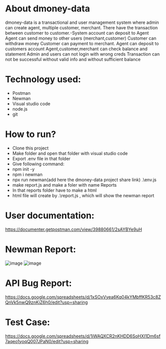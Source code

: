 # About dmoney-data

dmoney-data is a transactional and user management system where admin can create agent, multiple customer, merchant. 
There have the transaction between customer to customer.-System account can deposit to Agent
Agent can send money to other users (merchant,customer)
Customer can withdraw money
Customer can payment to merchant.
Agent can deposit to customers account
Agent,customer,merchant can check balance and statement
Admin and users can not login with wrong creds
Transaction can not be successful without valid info and without sufficient balance

# Technology used:
- Postman
- Newman
- Visual studio code
- node.js
- git

# How to run?
- Clone this project
- Make folder and open that folder with visual studio code
- Export .env file in that folder
- Give following command:
- npm init -y
- npm i newman
- npx run newman(add here the dmoney-data project share link) .\env.js
- make report.js and make a foler with name Reports
- In that reports folder have to make a html
- html file will create by .\report.js , which will show the newman report


# User documentation:
https://documenter.getpostman.com/view/39880661/2sAYBYe9uH


# Newman Report:
![image](https://github.com/user-attachments/assets/ea0b1147-9116-43e6-a014-4a51c7e71c62)
![image](https://github.com/user-attachments/assets/d11c5b8e-d66d-401a-8cc0-0970763825cb)

# API Bug Report:
https://docs.google.com/spreadsheets/d/1xSOxVyea6Kq04kYMbffKR53c8ZQnVk5nwQ9znKiZ6h0/edit?usp=sharing

# Test Case:
https://docs.google.com/spreadsheets/d/1iWAQXCR2nKHDD6SoHXI1Dm6sf7aqeo1yoqQ007JPaN0/edit?usp=sharing
